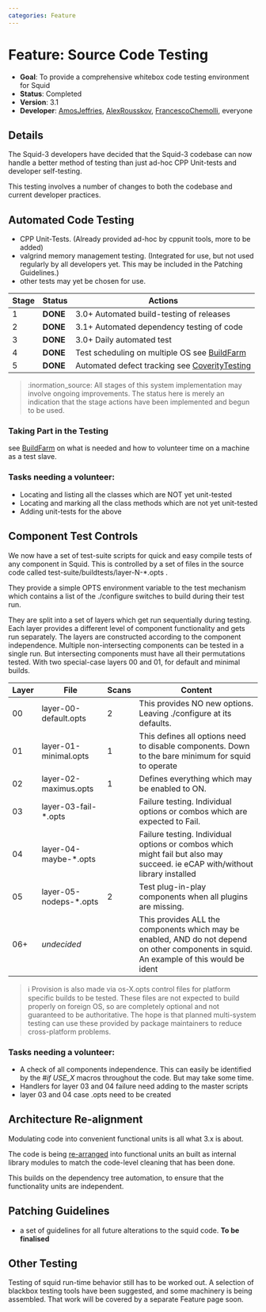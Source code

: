 ```yaml
---
categories: Feature
---
```

# Feature: Source Code Testing

- **Goal**: To provide a comprehensive whitebox code testing
  environment for Squid
- **Status**: Completed
- **Version**: 3.1
- **Developer**:
  [AmosJeffries](/AmosJeffries),
  [AlexRousskov](/AlexRousskov),
  [FrancescoChemolli](/FrancescoChemolli),
  everyone

## Details

The Squid-3 developers have decided that the Squid-3 codebase can now
handle a better method of testing than just ad-hoc CPP Unit-tests and
developer self-testing.

This testing involves a number of changes to both the codebase and
current developer practices.

## Automated Code Testing

- CPP Unit-Tests. (Already provided ad-hoc by cppunit tools, more to
  be added)
- valgrind memory management testing. (Integrated for use, but not
  used regularly by all developers yet. This may be included in the
  Patching Guidelines.)
- other tests may yet be chosen for use.

| Stage | Status | Actions |
| ----- | ------ | ------- |
| 1 | **DONE** | 3.0+ Automated build-testing of releases |
| 2 | **DONE** | 3.1+ Automated dependency testing of code |
| 3 | **DONE** | 3.0+ Daily automated test |
| 4 | **DONE** | Test scheduling on multiple OS see [BuildFarm](/BuildFarm) |
| 5 | **DONE** | Automated defect tracking see [CoverityTesting](/CoverityTesting) |

> :inormation_source:
    All stages of this system implementation may involve ongoing
    improvements. The status here is merely an indication that the stage
    actions have been implemented and begun to be used.

### Taking Part in the Testing

see [BuildFarm](/BuildFarm) on what is needed and how to volunteer
time on a machine as a test slave.

### Tasks needing a volunteer:

- Locating and listing all the classes which are NOT yet unit-tested
- Locating and marking all the class methods which are not yet
    unit-tested
- Adding unit-tests for the above

## Component Test Controls

We now have a set of test-suite scripts for quick and easy compile tests
of any component in Squid. This is controlled by a set of files in the
source code called test-suite/buildtests/layer-N-\*.opts .

They provide a simple OPTS environment variable to the test mechanism
which contains a list of the ./configure switches to build during their
test run.

They are split into a set of layers which get run sequentially during
testing. Each layer provides a different level of component
functionality and gets run separately. The layers are constructed
according to the component independence. Multiple non-intersecting
components can be tested in a single run. But intersecting components
must have all their permutations tested. With two special-case layers 00
and 01, for default and minimal builds.

| Layer | File | Scans | Content |
| ----- | ---- | ----- | ------- |
| 00 | layer-00-default.opts | 2 | This provides NO new options. Leaving ./configure at its defaults. |
| 01 | layer-01-minimal.opts | 1 | This defines all options need to disable components. Down to the bare minimum for squid to operate |
| 02 | layer-02-maximus.opts | 1 | Defines everything which may be enabled to ON. |
| 03 | layer-03-fail-\*.opts | | Failure testing. Individual options or combos which are expected to Fail. |
| 04 | layer-04-maybe-\*.opts | | Failure testing. Individual options or combos which might fail but also may succeed. ie eCAP with/without library installed |
| 05 | layer-05-nodeps-\*.opts | 2 | Test plug-in-play components when all plugins are missing. |
| 06+ | *undecided* | | This provides ALL the components which may be enabled, AND do not depend on other components in squid. An example of this would be ident |

> :information_source:
    Provision is also made via os-X.opts control files for platform specific builds to be tested. These files are not expected to build properly on foreign OS, so are completely optional and not guaranteed to be authoritative. The hope is that planned multi-system testing can use these provided by package maintainers to reduce cross-platform problems.

### Tasks needing a volunteer:

- A check of all components independence. This can easily be
    identified by the *\#if USE_X* macros throughout the code. But may
    take some time.
- Handlers for layer 03 and 04 failure need adding to the master
    scripts
- layer 03 and 04 case .opts need to be created

## Architecture Re-alignment

Modulating code into convenient functional units is all what 3.x is
about.

The code is being [re-arranged](/Features/SourceLayout)
into functional units an built as internal library modules to match the
code-level cleaning that has been done.

This builds on the dependency tree automation, to ensure that the
functionality units are independent.

## Patching Guidelines

- a set of guidelines for all future alterations to the squid code.
    **To be finalised**

## Other Testing

Testing of squid run-time behavior still has to be worked out. A
selection of blackbox testing tools have been suggested, and some
machinery is being assembled. That work will be covered by a separate
Feature page soon.
